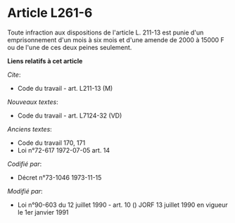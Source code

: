 # Article L261-6

Toute infraction aux dispositions de l'article L. 211-13 est punie d'un emprisonnement d'un mois à six mois et d'une amende
de 2000 à 15000 F ou de l'une de ces deux peines seulement.

**Liens relatifs à cet article**

_Cite_:

  - Code du travail - art. L211-13 (M)

_Nouveaux textes_:

  - Code du travail - art. L7124-32 (VD)

_Anciens textes_:

  - Code du travail 170, 171
  - Loi n°72-617 1972-07-05 art. 14

_Codifié par_:

  - Décret n°73-1046 1973-11-15

_Modifié par_:

  - Loi n°90-603 du 12 juillet 1990 - art. 10 () JORF 13 juillet 1990 en vigueur le 1er janvier 1991

